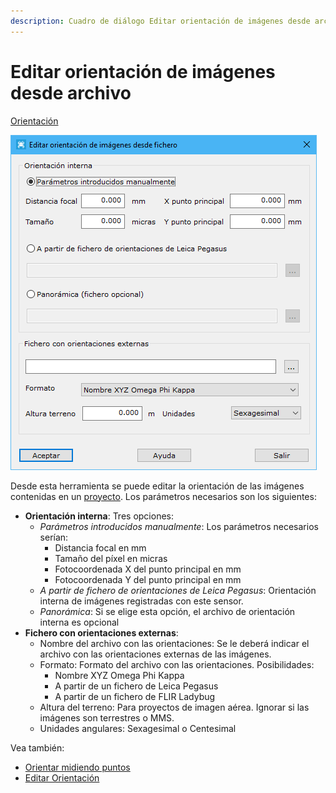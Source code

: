 ```yaml
---
description: Cuadro de diálogo Editar orientación de imágenes desde archivo
---
```


# Editar orientación de imágenes desde archivo

[Orientación](/mdtopx/fichas-de-herramientas/ficha-de-herramientas-imagen/orientacion.md)

![Cuadro de diálogo Editar orientación de imágenes desde fichero](../../.gitbook/assets/image-13.png)

Desde esta herramienta se puede editar la orientación de las imágenes contenidas en un [proyecto](/digi3d-net/referencia/linea-de-comandos/proyecto.md). Los parámetros necesarios son los siguientes:

* **Orientación interna**: Tres opciones:
  * _Parámetros introducidos manualmente_: Los parámetros necesarios serían:
    * Distancia focal en mm
    * Tamaño del píxel en micras
    * Fotocoordenada X del punto principal en mm
    * Fotocoordenada Y del punto principal en mm
  * _A partir de fichero de orientaciones de Leica Pegasus_: Orientación interna de imágenes registradas con este sensor.
  * _Panorámica_: Si se elige esta opción, el archivo de orientación interna es opcional
* **Fichero con orientaciones externas**:
  * Nombre del archivo con las orientaciones: Se le deberá indicar el archivo con las orientaciones externas de las imágenes.
  * Formato: Formato del archivo con las orientaciones. Posibilidades:
    * Nombre XYZ Omega Phi Kappa
    * A partir de un fichero de Leica Pegasus
    * A partir de un fichero de FLIR Ladybug
  * Altura del terreno: Para proyectos de imagen aérea. Ignorar si las imágenes son terrestres o MMS.
  * Unidades angulares: Sexagesimal o Centesimal

Vea también:

* [Orientar midiendo puntos](orientacion-midiendo-puntos.md)
* [Editar Orientación](editar-orientacion-de-imagen.md)
